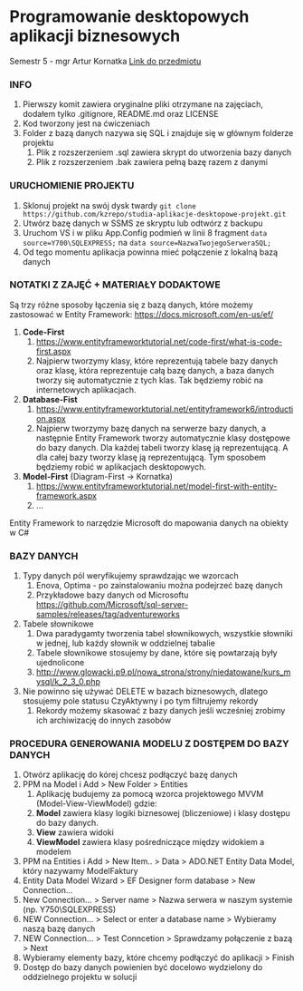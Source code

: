 ﻿# Programowanie desktopowych aplikacji biznesowych

Semestr 5 - mgr Artur Kornatka
[Link do przedmiotu](https://wsb-nlu.clouda.edu.pl/Kursy/ListaKursow?idPrzedmiotEdycja=58592)

### INFO

1. Pierwszy komit zawiera oryginalne pliki otrzymane na zajęciach, dodałem tylko .gitignore, README.md oraz LICENSE
2. Kod tworzony jest na ćwiczeniach
3. Folder z bazą danych nazywa się SQL i znajduje się w głównym folderze projektu
   1. Plik z rozszerzeniem .sql zawiera skrypt do utworzenia bazy danych
   2. Plik z rozszerzeniem .bak zawiera pełną bazę razem z danymi

### URUCHOMIENIE PROJEKTU

1. Sklonuj projekt na swój dysk twardy `git clone https://github.com/kzrepo/studia-aplikacje-desktopowe-projekt.git`
2. Utwórz bazę danych w SSMS ze skryptu lub odtwórz z backupu
3. Uruchom VS i w pliku App.Config podmień w linii 8 fragment `data source=Y700\SQLEXPRESS;` na `data source=NazwaTwojegoSerweraSQL;`
4. Od tego momentu aplikacja powinna mieć połączenie z lokalną bazą danych

### NOTATKI Z ZAJĘĆ + MATERIAŁY DODAKTOWE

Są trzy różne sposoby łączenia się z bazą danych, które możemy zastosować w Entity Framework:
https://docs.microsoft.com/en-us/ef/
1. **Code-First**
   1. https://www.entityframeworktutorial.net/code-first/what-is-code-first.aspx
   2. Najpierw tworzymy klasy, które reprezentują tabele bazy danych oraz klasę, która reprezentuje całą bazę danych, a baza danych tworzy się automatycznie z tych klas. Tak będziemy robić na internetowych aplikacjach.
2. **Database-Fist**
   1. https://www.entityframeworktutorial.net/entityframework6/introduction.aspx
   2. Najpierw tworzymy bazę danych na serwerze bazy danych, a następnie Entity Framework tworzy automatycznie klasy dostępowe do bazy danych. Dla każdej tabeli tworzy klasę ją reprezentującą. A dla całej bazy tworzy klasę ją reprezentującą. Tym sposobem będziemy robić w aplikacjach desktopowych.
3. **Model-First** (Diagram-First -> Kornatka)
   1. https://www.entityframeworktutorial.net/model-first-with-entity-framework.aspx
   2. ...

Entity Framework to narzędzie Microsoft do mapowania danych na obiekty w C#

### BAZY DANYCH

1. Typy danych pól weryfikujemy sprawdzając we wzorcach
   1. Enova, Optima - po zainstalowaniu można podejrzeć bazę danych
   2. Przykładowe bazy danych od Microsoftu https://github.com/Microsoft/sql-server-samples/releases/tag/adventureworks
1. Tabele słownikowe
   1. Dwa paradygamty tworzenia tabel słownikowych, wszystkie słowniki w jednej, lub każdy słownik w oddzielnej tabalie
   2. Tabele słownikowe stosujemy by dane, które się powtarzają były ujednolicone
   3. http://www.glowacki.p9.pl/nowa_strona/strony/niedatowane/kurs_mysql/k_2_3_0.php
3. Nie powinno się używać DELETE w bazach biznesowych, dlatego stosujemy pole statusu CzyAktywny i po tym filtrujemy rekordy
   1. Rekordy możemy skasować z bazy danych jeśli wcześniej zrobimy ich archiwizację do innych zasobów

### PROCEDURA GENEROWANIA MODELU Z DOSTĘPEM DO BAZY DANYCH 

1. Otwórz aplikację do kórej chcesz podłączyć bazę danych
2. PPM na Model i Add > New Folder > Entities
    1. Aplikację budujemy za pomocą wzorca projektowego MVVM (Model-View-ViewModel) gdzie:
    2. **Model** zawiera klasy logiki biznesowej (bliczeniowe) i klasy dostępu do bazy danych.
    3. **View** zawiera widoki
    4. **ViewModel** zawiera klasy pośredniczące między widokiem a modelem
3. PPM na Entities i Add > New Item.. > Data > ADO.NET Entity Data Model, który nazywamy ModelFaktury
4. Entity Data Model Wizard > EF Designer form database > New Connection...
5. New Connection... > Server name > Nazwa serwera w naszym systemie (np. Y750\SQLEXPRESS)
6. NEW Connection... > Select or enter a database name > Wybieramy naszą bazę danych
7. NEW Connection... > Test Conncetion > Sprawdzamy połączenie z bazą > Next
8. Wybieramy elementy bazy, które chcemy podłączyć do aplikacji > Finish
9. Dostęp do bazy danych powienien być docelowo wydzielony do oddzielnego projektu w solucji